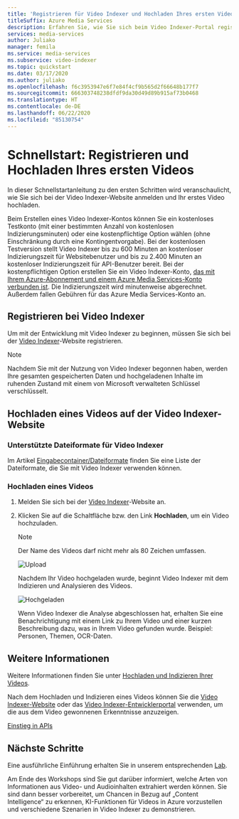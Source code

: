 ```yaml
---
title: 'Registrieren für Video Indexer und Hochladen Ihres ersten Videos: Azure'
titleSuffix: Azure Media Services
description: Erfahren Sie, wie Sie sich beim Video Indexer-Portal registrieren und Ihr erstes Video hochladen.
services: media-services
author: Juliako
manager: femila
ms.service: media-services
ms.subservice: video-indexer
ms.topic: quickstart
ms.date: 03/17/2020
ms.author: juliako
ms.openlocfilehash: f6c3953947e6f7e84f4cf9b565d2f66648b177f7
ms.sourcegitcommit: 666303748238dfdf9da30d49d89b915af73b0468
ms.translationtype: HT
ms.contentlocale: de-DE
ms.lasthandoff: 06/22/2020
ms.locfileid: "85130754"
---
```

# <a name="quickstart-how-to-sign-up-and-upload-your-first-video"></a>Schnellstart: Registrieren und Hochladen Ihres ersten Videos

In dieser Schnellstartanleitung zu den ersten Schritten wird veranschaulicht, wie Sie sich bei der Video Indexer-Website anmelden und Ihr erstes Video hochladen.

Beim Erstellen eines Video Indexer-Kontos können Sie ein kostenloses Testkonto (mit einer bestimmten Anzahl von kostenlosen Indizierungsminuten) oder eine kostenpflichtige Option wählen (ohne Einschränkung durch eine Kontingentvorgabe). Bei der kostenlosen Testversion stellt Video Indexer bis zu 600 Minuten an kostenloser Indizierungszeit für Websitebenutzer und bis zu 2.400 Minuten an kostenloser Indizierungszeit für API-Benutzer bereit. Bei der kostenpflichtigen Option erstellen Sie ein Video Indexer-Konto, [das mit Ihrem Azure-Abonnement und einem Azure Media Services-Konto verbunden ist](connect-to-azure.md). Die Indizierungszeit wird minutenweise abgerechnet. Außerdem fallen Gebühren für das Azure Media Services-Konto an. 

## <a name="sign-up-for-video-indexer"></a>Registrieren bei Video Indexer

Um mit der Entwicklung mit Video Indexer zu beginnen, müssen Sie sich bei der [Video Indexer](https://www.videoindexer.ai/)-Website registrieren.

> [!NOTE]
> Nachdem Sie mit der Nutzung von Video Indexer begonnen haben, werden Ihre gesamten gespeicherten Daten und hochgeladenen Inhalte im ruhenden Zustand mit einem von Microsoft verwalteten Schlüssel verschlüsselt.

## <a name="upload-a-video-using-the-video-indexer-website"></a>Hochladen eines Videos auf der Video Indexer-Website

### <a name="supported-file-formats-for-video-indexer"></a>Unterstützte Dateiformate für Video Indexer

Im Artikel [Eingabecontainer/Dateiformate](../latest/media-encoder-standard-formats.md#input-containerfile-formats) finden Sie eine Liste der Dateiformate, die Sie mit Video Indexer verwenden können.

### <a name="upload-a-video"></a>Hochladen eines Videos

1. Melden Sie sich bei der [Video Indexer](https://www.videoindexer.ai/)-Website an.
2. Klicken Sie auf die Schaltfläche bzw. den Link **Hochladen**, um ein Video hochzuladen.

    > [!NOTE]
    > Der Name des Videos darf nicht mehr als 80 Zeichen umfassen.

    ![Upload](./media/video-indexer-get-started/video-indexer-upload.png)

    Nachdem Ihr Video hochgeladen wurde, beginnt Video Indexer mit dem Indizieren und Analysieren des Videos.

    ![Hochgeladen](./media/video-indexer-get-started/video-indexer-uploaded.png) 

    Wenn Video Indexer die Analyse abgeschlossen hat, erhalten Sie eine Benachrichtigung mit einem Link zu Ihrem Video und einer kurzen Beschreibung dazu, was in Ihrem Video gefunden wurde. Beispiel: Personen, Themen, OCR-Daten.

## <a name="see-also"></a>Weitere Informationen

Weitere Informationen finden Sie unter [Hochladen und Indizieren Ihrer Videos](upload-index-videos.md).

Nach dem Hochladen und Indizieren eines Videos können Sie die [Video Indexer-Website](video-indexer-view-edit.md) oder das [Video Indexer-Entwicklerportal](video-indexer-use-apis.md) verwenden, um die aus dem Video gewonnenen Erkenntnisse anzuzeigen. 

[Einstieg in APIs](video-indexer-use-apis.md)

## <a name="next-steps"></a>Nächste Schritte

Eine ausführliche Einführung erhalten Sie in unserem entsprechenden [Lab](https://github.com/Azure-Samples/media-services-video-indexer/blob/master/IntroToVideoIndexer.md). 

Am Ende des Workshops sind Sie gut darüber informiert, welche Arten von Informationen aus Video- und Audioinhalten extrahiert werden können. Sie sind dann besser vorbereitet, um Chancen in Bezug auf „Content Intelligence“ zu erkennen, KI-Funktionen für Videos in Azure vorzustellen und verschiedene Szenarien in Video Indexer zu demonstrieren.

